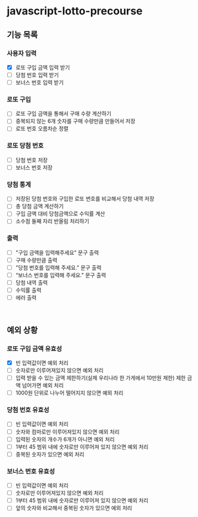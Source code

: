 # javascript-lotto-precourse

## 기능 목록

### 사용자 입력

- [x] 로또 구입 금액 입력 받기
- [ ] 당첨 번호 입력 받기
- [ ] 보너스 번호 입력 받기

### 로또 구입

- [ ] 로또 구입 금액을 통해서 구매 수량 계산하기
- [ ] 중복되지 않는 6개 숫자를 구매 수량만큼 만들어서 저장
- [ ] 로또 번호 오름차순 정렬

### 로또 당첨 번호

- [ ] 당첨 번호 저장
- [ ] 보너스 번호 저장

### 당첨 통계

- [ ] 저장된 당첨 번호와 구입한 로또 번호를 비교해서 당첨 내역 저장
- [ ] 총 당첨 금액 계산하기
- [ ] 구입 금액 대비 당첨금액으로 수익률 계산
- [ ] 소수점 둘째 자리 반올림 처리하기

### 출력

- [ ] "구입 금액을 입력해주세요" 문구 출력
- [ ] 구매 수량만큼 출력
- [ ] "당첨 번호를 입력해 주세요." 문구 출력
- [ ] “보너스 번호를 입력해 주세요." 문구 출력
- [ ] 당첨 내역 출력
- [ ] 수익률 출력
- [ ] 에러 출력

&nbsp;

## 예외 상황

### 로또 구입 금액 유효성

- [x] 빈 입력값이면 예외 처리
- [ ] 숫자로만 이루어져있지 않으면 예외 처리
- [ ] 입력 받을 수 있는 금액 제한하기(실제 우리나라 한 가게에서 10만원 제한) 제한 금액 넘어가면 예외 처리
- [ ] 1000원 단위로 나누어 떨어지지 않으면 예외 처리

### 당첨 번호 유효성

- [ ] 빈 입력값이면 예외 처리
- [ ] 숫자와 컴마로만 이루어져있지 않으면 예외 처리
- [ ] 입력된 숫자의 개수가 6개가 아니면 예외 처리
- [ ] 1부터 45 범위 내에 숫자로만 이루어져 있지 않으면 예외 처리
- [ ] 중복된 숫자가 있으면 예외 처리

### 보너스 번호 유효성

- [ ] 빈 입력값이면 예외 처리
- [ ] 숫자로만 이루어져있지 않으면 예외 처리
- [ ] 1부터 45 범위 내에 숫자로만 이루어져 있지 않으면 예외 처리
- [ ] 앞의 숫자와 비교해서 중복된 숫자가 있으면 예외 처리
